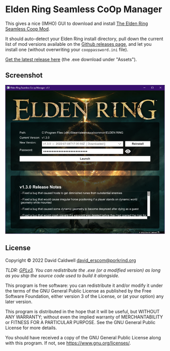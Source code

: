 Elden Ring Seamless CoOp Manager
================================

This gives a nice (IMHO) GUI to download and install [The Elden Ring
Seamless Coop Mod][1].

It should auto-detect your Elden Ring install directory, pull down the
current list of mod versions available on the [Github releases page][2], and
let you install one (without overwriting your `cooppassword.ini` file).

[Get the latest release here][3] (the .exe download under "Assets").

Screenshot
----------

![Screenshot](assets/screenshot.png)

[1]: https://github.com/LukeYui/EldenRingSeamlessCoopRelease
[2]: https://github.com/LukeYui/EldenRingSeamlessCoopRelease/releases
[3]: https://github.com/caldwell/erscom/releases/latest

License
-------

Copyright © 2022 David Caldwell <david_erscom@porkrind.org>

*TLDR: [GPLv3](LICENSE.md). You can redistribute the .exe (or a modified
version) as long as you ship the source code used to build it alongside.*

This program is free software: you can redistribute it and/or modify
it under the terms of the GNU General Public License as published by
the Free Software Foundation, either version 3 of the License, or
(at your option) any later version.

This program is distributed in the hope that it will be useful,
but WITHOUT ANY WARRANTY; without even the implied warranty of
MERCHANTABILITY or FITNESS FOR A PARTICULAR PURPOSE.  See the
GNU General Public License for more details.

You should have received a copy of the GNU General Public License
along with this program.  If not, see <https://www.gnu.org/licenses/>.
